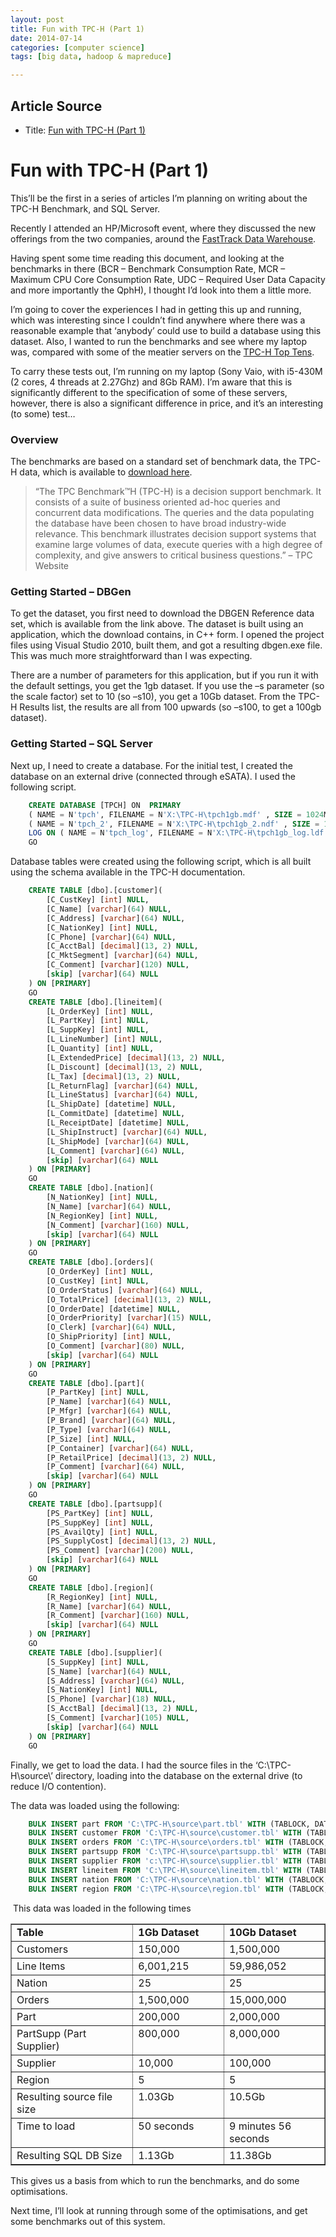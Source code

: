 ```yaml
---
layout: post
title: Fun with TPC-H (Part 1)
date: 2014-07-14
categories: [computer science]
tags: [big data, hadoop & mapreduce]

---
```


## Article Source
* Title: [Fun with TPC-H (Part 1)](http://blog.nhaslam.com/2011/07/02/fun-with-tpc-h-part-1/)

# Fun with TPC-H (Part 1)

This’ll be the first in a series of articles I’m planning on writing
about the TPC-H Benchmark, and SQL Server.

Recently I attended an HP/Microsoft event, where they discussed the new
offerings from the two companies, around the [FastTrack Data
Warehouse](http://msdn.microsoft.com/en-us/library/gg605238.aspx).

Having spent some time reading this document, and looking at the
benchmarks in there (BCR – Benchmark Consumption Rate, MCR – Maximum CPU
Core Consumption Rate, UDC – Required User Data Capacity and more
importantly the QphH), I thought I’d look into them a little more.

I’m going to cover the experiences I had in getting this up and running,
which was interesting since I couldn’t find anywhere where there was a
reasonable example that ‘anybody’ could use to build a database using
this dataset. Also, I wanted to run the benchmarks and see where my
laptop was, compared with some of the meatier servers on the [TPC-H Top
Tens](http://www.tpc.org/tpch/).

To carry these tests out, I’m running on my laptop (Sony Vaio, with
i5-430M (2 cores, 4 threads at 2.27Ghz) and 8Gb RAM). I’m aware that
this is significantly different to the specification of some of these
servers, however, there is also a significant difference in price, and
it’s an interesting (to some) test…

### Overview

The benchmarks are based on a standard set of benchmark data, the TPC-H
data, which is available to [download here](http://www.tpc.org/tpch/).

> “The TPC Benchmark™H (TPC-H) is a decision support benchmark. It
> consists of a suite of business oriented ad-hoc queries and concurrent
> data modifications. The queries and the data populating the database
> have been chosen to have broad industry-wide relevance. This benchmark
> illustrates decision support systems that examine large volumes of
> data, execute queries with a high degree of complexity, and give
> answers to critical business questions.” – TPC Website

### Getting Started – DBGen

To get the dataset, you first need to download the DBGEN Reference data
set, which is available from the link above. The dataset is built using
an application, which the download contains, in C++ form. I opened the
project files using Visual Studio 2010, built them, and got a resulting
dbgen.exe file. This was much more straightforward than I was expecting.

There are a number of parameters for this application, but if you run it
with the default settings, you get the 1gb dataset. If you use the –s
parameter (so the scale factor) set to 10 (so –s10), you get a 10Gb
dataset. From the TPC-H Results list, the results are all from 100
upwards (so –s100, to get a 100gb dataset).

### Getting Started – SQL Server

Next up, I need to create a database. For the initial test, I created
the database on an external drive (connected through eSATA). I used the
following script.

```sql
    CREATE DATABASE [TPCH] ON  PRIMARY
    ( NAME = N'tpch', FILENAME = N'X:\TPC-H\tpch1gb.mdf' , SIZE = 1024MB , MAXSIZE = UNLIMITED, FILEGROWTH = 128MB ),
    ( NAME = N'tpch_2', FILENAME = N'X:\TPC-H\tpch1gb_2.ndf' , SIZE = 1024MB , MAXSIZE = UNLIMITED, FILEGROWTH = 128MB )
    LOG ON ( NAME = N'tpch_log', FILENAME = N'X:\TPC-H\tpch1gb_log.ldf' , SIZE = 512MB , MAXSIZE = 2048GB , FILEGROWTH = 100MB )
    GO
```

Database tables were created using the following script, which is all
built using the schema available in the TPC-H documentation.

```sql
    CREATE TABLE [dbo].[customer](
        [C_CustKey] [int] NULL,
        [C_Name] [varchar](64) NULL,
        [C_Address] [varchar](64) NULL,
        [C_NationKey] [int] NULL,
        [C_Phone] [varchar](64) NULL,
        [C_AcctBal] [decimal](13, 2) NULL,
        [C_MktSegment] [varchar](64) NULL,
        [C_Comment] [varchar](120) NULL,
        [skip] [varchar](64) NULL
    ) ON [PRIMARY]
    GO
    CREATE TABLE [dbo].[lineitem](
        [L_OrderKey] [int] NULL,
        [L_PartKey] [int] NULL,
        [L_SuppKey] [int] NULL,
        [L_LineNumber] [int] NULL,
        [L_Quantity] [int] NULL,
        [L_ExtendedPrice] [decimal](13, 2) NULL,
        [L_Discount] [decimal](13, 2) NULL,
        [L_Tax] [decimal](13, 2) NULL,
        [L_ReturnFlag] [varchar](64) NULL,
        [L_LineStatus] [varchar](64) NULL,
        [L_ShipDate] [datetime] NULL,
        [L_CommitDate] [datetime] NULL,
        [L_ReceiptDate] [datetime] NULL,
        [L_ShipInstruct] [varchar](64) NULL,
        [L_ShipMode] [varchar](64) NULL,
        [L_Comment] [varchar](64) NULL,
        [skip] [varchar](64) NULL
    ) ON [PRIMARY]
    GO
    CREATE TABLE [dbo].[nation](
        [N_NationKey] [int] NULL,
        [N_Name] [varchar](64) NULL,
        [N_RegionKey] [int] NULL,
        [N_Comment] [varchar](160) NULL,
        [skip] [varchar](64) NULL
    ) ON [PRIMARY]
    GO
    CREATE TABLE [dbo].[orders](
        [O_OrderKey] [int] NULL,
        [O_CustKey] [int] NULL,
        [O_OrderStatus] [varchar](64) NULL,
        [O_TotalPrice] [decimal](13, 2) NULL,
        [O_OrderDate] [datetime] NULL,
        [O_OrderPriority] [varchar](15) NULL,
        [O_Clerk] [varchar](64) NULL,
        [O_ShipPriority] [int] NULL,
        [O_Comment] [varchar](80) NULL,
        [skip] [varchar](64) NULL
    ) ON [PRIMARY]
    GO
    CREATE TABLE [dbo].[part](
        [P_PartKey] [int] NULL,
        [P_Name] [varchar](64) NULL,
        [P_Mfgr] [varchar](64) NULL,
        [P_Brand] [varchar](64) NULL,
        [P_Type] [varchar](64) NULL,
        [P_Size] [int] NULL,
        [P_Container] [varchar](64) NULL,
        [P_RetailPrice] [decimal](13, 2) NULL,
        [P_Comment] [varchar](64) NULL,
        [skip] [varchar](64) NULL
    ) ON [PRIMARY]
    GO
    CREATE TABLE [dbo].[partsupp](
        [PS_PartKey] [int] NULL,
        [PS_SuppKey] [int] NULL,
        [PS_AvailQty] [int] NULL,
        [PS_SupplyCost] [decimal](13, 2) NULL,
        [PS_Comment] [varchar](200) NULL,
        [skip] [varchar](64) NULL
    ) ON [PRIMARY]
    GO
    CREATE TABLE [dbo].[region](
        [R_RegionKey] [int] NULL,
        [R_Name] [varchar](64) NULL,
        [R_Comment] [varchar](160) NULL,
        [skip] [varchar](64) NULL
    ) ON [PRIMARY]
    GO
    CREATE TABLE [dbo].[supplier](
        [S_SuppKey] [int] NULL,
        [S_Name] [varchar](64) NULL,
        [S_Address] [varchar](64) NULL,
        [S_NationKey] [int] NULL,
        [S_Phone] [varchar](18) NULL,
        [S_AcctBal] [decimal](13, 2) NULL,
        [S_Comment] [varchar](105) NULL,
        [skip] [varchar](64) NULL
    ) ON [PRIMARY]
    GO
```

Finally, we get to load the data. I had the source files in the
‘C:\\TPC-H\\source\\’ directory, loading into the database on the
external drive (to reduce I/O contention).

The data was loaded using the following:

```sql
    BULK INSERT part FROM 'C:\TPC-H\source\part.tbl' WITH (TABLOCK, DATAFILETYPE='char', CODEPAGE='raw', FIELDTERMINATOR = '|')
    BULK INSERT customer FROM 'C:\TPC-H\source\customer.tbl' WITH (TABLOCK, DATAFILETYPE='char', CODEPAGE='raw', FIELDTERMINATOR = '|')
    BULK INSERT orders FROM 'C:\TPC-H\source\orders.tbl' WITH (TABLOCK, DATAFILETYPE='char', CODEPAGE='raw', FIELDTERMINATOR = '|')
    BULK INSERT partsupp FROM 'C:\TPC-H\source\partsupp.tbl' WITH (TABLOCK, DATAFILETYPE='char', CODEPAGE='raw', FIELDTERMINATOR = '|')
    BULK INSERT supplier FROM 'c:\TPC-H\source\supplier.tbl' WITH (TABLOCK, DATAFILETYPE='char', CODEPAGE='raw', FIELDTERMINATOR = '|')
    BULK INSERT lineitem FROM 'C:\TPC-H\source\lineitem.tbl' WITH (TABLOCK, DATAFILETYPE='char', CODEPAGE='raw', FIELDTERMINATOR = '|')
    BULK INSERT nation FROM 'C:\TPC-H\source\nation.tbl' WITH (TABLOCK, DATAFILETYPE='char', CODEPAGE='raw', FIELDTERMINATOR = '|')
    BULK INSERT region FROM 'C:\TPC-H\source\region.tbl' WITH (TABLOCK, DATAFILETYPE='char', CODEPAGE='raw', FIELDTERMINATOR = '|')
```

 This data was loaded in the following times


<table width="519" border="1" cellspacing="0" cellpadding="2">
<tbody>
<tr>
<td valign="top" width="210"><strong>Table</strong></td>
<td valign="top" width="145"><strong>1Gb Dataset</strong></td>
<td valign="top" width="162"><strong>10Gb Dataset</strong></td>
</tr>
<tr>
<td valign="top" width="210">Customers</td>
<td valign="top" width="145">150,000</td>
<td valign="top" width="162">1,500,000</td>
</tr>
<tr>
<td valign="top" width="210">Line Items</td>
<td valign="top" width="145">6,001,215</td>
<td valign="top" width="162">59,986,052</td>
</tr>
<tr>
<td valign="top" width="210">Nation</td>
<td valign="top" width="145">25</td>
<td valign="top" width="162">25</td>
</tr>
<tr>
<td valign="top" width="210">Orders</td>
<td valign="top" width="145">1,500,000</td>
<td valign="top" width="162">15,000,000</td>
</tr>
<tr>
<td valign="top" width="210">Part</td>
<td valign="top" width="145">200,000</td>
<td valign="top" width="162">2,000,000</td>
</tr>
<tr>
<td valign="top" width="210">PartSupp (Part Supplier)</td>
<td valign="top" width="145">800,000</td>
<td valign="top" width="162">8,000,000</td>
</tr>
<tr>
<td valign="top" width="210">Supplier</td>
<td valign="top" width="145">10,000</td>
<td valign="top" width="162">100,000</td>
</tr>
<tr>
<td valign="top" width="210">Region</td>
<td valign="top" width="145">5</td>
<td valign="top" width="162">5</td>
</tr>
<tr>
<td valign="top" width="210">Resulting source file size</td>
<td valign="top" width="145">1.03Gb</td>
<td valign="top" width="162">10.5Gb</td>
</tr>
<tr>
<td valign="top" width="210">Time to load</td>
<td valign="top" width="145">50 seconds</td>
<td valign="top" width="162">9 minutes 56 seconds</td>
</tr>
<tr>
<td valign="top" width="210">Resulting SQL DB Size</td>
<td valign="top" width="145">1.13Gb</td>
<td valign="top" width="162">11.38Gb</td>
</tr>
</tbody>
</table>

This gives us a basis from which to run the benchmarks, and do some
optimisations.

Next time, I’ll look at running through some of the optimisations, and
get some benchmarks out of this system.